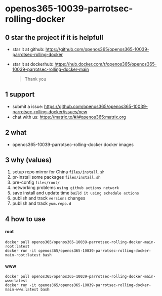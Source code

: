 # openos365-10039-parrotsec-rolling-docker

## 0 star the project if it is helpfull

* star it at github: https://github.com/openos365/openos365-10039-parrotsec-rolling-docker
* star it at dockerhub: https://hub.docker.com/r/openos365/openos365-10039-parrotsec-rolling-docker-main

  > Thank you

## 1 support

* submit a issue: https://github.com/openos365/openos365-10039-parrotsec-rolling-docker/issues/new
* chat with us: https://matrix.to/#/#openos365:matrix.org

## 2 what

* openos365-10039-parrotsec-rolling-docker docker images
  
## 3 why (values)

1. setup repo mirror for China `files/install.sh`
1. pr-install some packages `files/install.sh`
1. pre-config `files/root/`
1. networking problems `using github actions network`
1. save install and update time `build it using schedule actions`
1. publish and track `versions` changes
1. publish and track `yum.repo.d`

## 4 how to use

#### root
```
docker pull openos365/openos365-10039-parrotsec-rolling-docker-main-root:latest
docker run -it openos365/openos365-10039-parrotsec-rolling-docker-main-root:latest bash
```
#### www

```
docker pull openos365/openos365-10039-parrotsec-rolling-docker-main-www:latest
docker run -it openos365/openos365-10039-parrotsec-rolling-docker-main-www:latest bash
```
